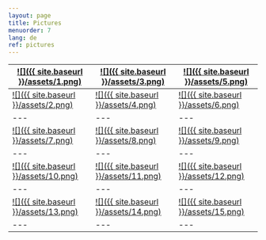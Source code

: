 ```yaml
---
layout: page
title: Pictures
menuorder: 7
lang: de
ref: pictures
---
```

| <a href="/assets/1.jpg">![]({{ site.baseurl }}/assets/1.png)</a>  | <a href="/assets/3.jpg"> ![]({{ site.baseurl }}/assets/3.png) </a> | <a href="/assets/5.jpg">  ![]({{ site.baseurl }}/assets/5.png) </a> | 
| --- | --- | --- |
| <a href="/assets/2.jpg">![]({{ site.baseurl }}/assets/2.png) </a> | <a href="/assets/4.jpg"> ![]({{ site.baseurl }}/assets/4.png) </a> | <a href="/assets/6.jpg">  ![]({{ site.baseurl }}/assets/6.png) </a> | 
| --- | --- | --- | 
| <a href="/assets/7.jpg">![]({{ site.baseurl }}/assets/7.png) </a> | <a href="/assets/8.jpg"> ![]({{ site.baseurl }}/assets/8.png) </a> | <a href="/assets/9.jpg">  ![]({{ site.baseurl }}/assets/9.png) </a> | 
| --- | --- | --- | 
| <a href="/assets/10.jpg">![]({{ site.baseurl }}/assets/10.png) </a> | <a href="/assets/11.jpg"> ![]({{ site.baseurl }}/assets/11.png) </a> | <a href="/assets/12.jpg">  ![]({{ site.baseurl }}/assets/12.png) </a> | 
| --- | --- | --- | 
| <a href="/assets/13.jpg">![]({{ site.baseurl }}/assets/13.png) </a> | <a href="/assets/14.jpg"> ![]({{ site.baseurl }}/assets/14.png) </a> | <a href="/assets/15.jpg">  ![]({{ site.baseurl }}/assets/15.png) </a> | 
| --- | --- | --- | 

